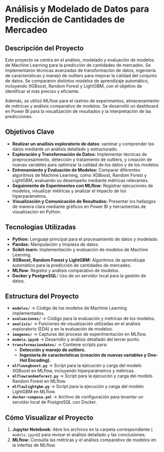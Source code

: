 # **Análisis y Modelado de Datos para Predicción de Cantidades de Mercadeo**

## **Descripción del Proyecto**
Este proyecto se centra en el análisis, modelado y evaluación de modelos de Machine Learning para la predicción de cantidades de mercadeo. Se implementaron técnicas avanzadas de transformación de datos, ingeniería de características y manejo de outliers para mejorar la calidad del conjunto de datos. Se compararon distintos modelos de aprendizaje automático, incluyendo XGBoost, Random Forest y LightGBM, con el objetivo de identificar el más preciso y eficiente.

Además, se utilizó MLflow para el rastreo de experimentos, almacenamiento de métricas y análisis comparativo de modelos. Se desarrolló un dashboard en Power BI para la visualización de resultados y la interpretación de las predicciones.

## **Objetivos Clave**
- **Realizar un anailisis exploratorio de datos**: xaminar y comprender los datos mediante un análisis detallado y estructurado.
- **Exploración y Transformación de Datos:** Implementar técnicas de preprocesamiento, detección y tratamiento de outliers, y creación de nuevas variables para optimizar la calidad de los datos y de los modelos
- **Entrenamiento y Evaluación de Modelos:** Comparar diferentes algoritmos de Machine Learning, como XGBoost, Random Forest y LightGBM, evaluando su desempeño mediante métricas relevantes.
- **Seguimiento de Experimentos con MLflow:** Registrar ejecuciones de modelos, visualizar métricas y analizar el impacto de los hiperparámetros.
- **Visualización y Comunicación de Resultados:** Presentar los hallazgos de manera clara mediante gráficos en Power BI y herramientas de visualización en Python.

## **Tecnologías Utilizadas**
- **Python:** Lenguaje principal para el procesamiento de datos y modelado.
- **Pandas:** Manipulación y limpieza de datos.
- **Scikit-learn:** Implementación y evaluación de modelos de Machine Learning.
- **XGBoost, Random Forest y LightGBM:** Algoritmos de aprendizaje automático para la predicción de cantidades de mercadeo.
- **MLflow:** Registro y análisis comparativo de modelos.
- **Docker y PostgreSQL:** Uso de un servidor local para la gestión de datos.

## **Estructura del Proyecto**
- **`modelos/`** → Código de los modelos de Machine Learning implementados.
- **`evaluaciones/`** → Código para la evaluación y métricas de los modelos.
- **`analisis/`** → Funciones de visualización utilizadas en el análisis exploratorio (EDA) y en la evaluación de modelos.
- **`imagenes/`** → Capturas del proceso de experimentación en MLflow.
- **`modelo.ipynb`** → Desarrollo y análisis detallado del tercer punto.
- **`transformaciondatos/`** → Contiene scripts para:
  - **Detección y manejo de outliers.**
  - **Ingeniería de características (creación de nuevas variables y One-Hot Encoding).**
- **`mlflowxgboost.py`** → Script para la ejecución y carga del modelo XGBoost en MLflow, incluyendo hiperparámetros y métricas.
- **`mlflowrandomforest.py`** → Script para la ejecución y carga del modelo Random Forest en MLflow.
- **`mlflowlightgbm.py`** → Script para la ejecución y carga del modelo LightGBM en MLflow.
- **`docker-compose.yml`** → Archivo de configuración para levantar un servidor local de PostgreSQL con Docker.

## **Cómo Visualizar el Proyecto**
1. **Jupyter Notebook:** Abre los archivos en la carpeta correspondiente ( `modelo.ipynb`) para revisar el análisis detallado y las conclusiones.
2. **MLflow:** Consulta las métricas y el análisis comparativo de modelos en la interfaz de MLflow.
